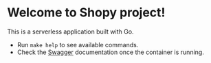 # Welcome to Shopy project!

This is a serverless application built with Go.

- Run `make help` to see available commands.
- Check the [Swagger](http://localhost:8088) documentation once the container is running.
